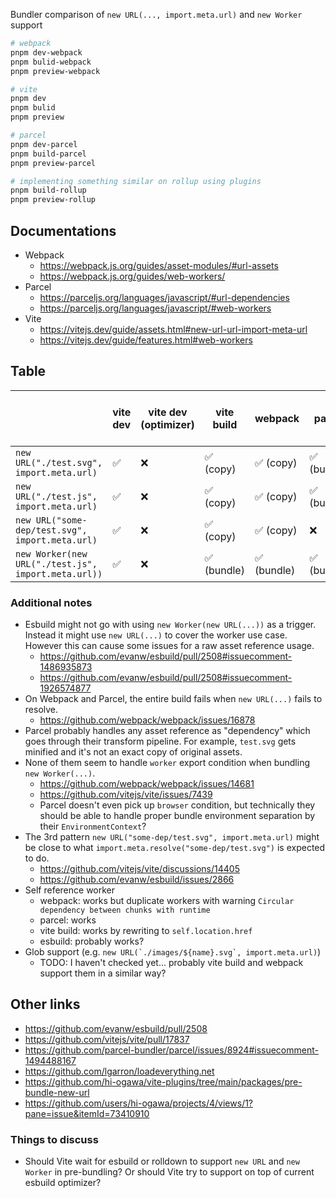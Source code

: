 Bundler comparison of `new URL(..., import.meta.url)` and `new Worker` support

```sh
# webpack
pnpm dev-webpack
pnpm bulid-webpack
pnpm preview-webpack

# vite
pnpm dev
pnpm bulid
pnpm preview

# parcel
pnpm dev-parcel
pnpm build-parcel
pnpm preview-parcel

# implementing something similar on rollup using plugins
pnpm build-rollup
pnpm preview-rollup
```

## Documentations

- Webpack
  - https://webpack.js.org/guides/asset-modules/#url-assets
  - https://webpack.js.org/guides/web-workers/
- Parcel
  - https://parceljs.org/languages/javascript/#url-dependencies
  - https://parceljs.org/languages/javascript/#web-workers
- Vite
  - https://vitejs.dev/guide/assets.html#new-url-url-import-meta-url
  - https://vitejs.dev/guide/features.html#web-workers


## Table

|                                                   | vite dev | vite dev (optimizer) | vite build | webpack    | parcel     | esbuild [PR-2508](https://github.com/evanw/esbuild/pull/2508) | vite dev (optimizer [PR-17837](https://github.com/vitejs/vite/pull/17837)) |
|---------------------------------------------------|----------|-----------------------|------------|------------|------------|-------------------|--------------------------------|
| `new URL("./test.svg", import.meta.url)`            | ✅        | ❌                     | ✅ (copy)   | ✅ (copy)   | ✅ (bundle) | ❓                 | ✅ (copy)                       |
| `new URL("./test.js", import.meta.url)`             | ✅        | ❌                     | ✅ (copy)   | ✅ (copy)   | ✅ (bundle) | ✅ (chunk)        | ✅ (copy)                        |
| `new URL("some-dep/test.svg", import.meta.url)`     | ✅        | ❌                     | ✅ (copy)   | ✅ (copy)   | ❌          | ❓                 | ❌                              |
| `new Worker(new URL("./test.js", import.meta.url))` | ✅        | ❌                     | ✅ (bundle) | ✅ (bundle) | ✅ (bundle) | ✅ (chunk)        | ✅ (bundle)                     |

### Additional notes

- Esbuild might not go with using `new Worker(new URL(...))` as a trigger. Instead it might use `new URL(...)` to cover the worker use case. However this can cause some issues for a raw asset reference usage.
  - https://github.com/evanw/esbuild/pull/2508#issuecomment-1486935873
  - https://github.com/evanw/esbuild/pull/2508#issuecomment-1926574877
- On Webpack and Parcel, the entire build fails when `new URL(...)` fails to resolve.
  - https://github.com/webpack/webpack/issues/16878
- Parcel probably handles any asset reference as "dependency" which goes through their transform pipeline. For example, `test.svg` gets minified and it's not an exact copy of original assets.
- None of them seem to handle `worker` export condition when bundling `new Worker(...)`.
  - https://github.com/webpack/webpack/issues/14681
  - https://github.com/vitejs/vite/issues/7439
  - Parcel doesn't even pick up `browser` condition, but technically they should be able to handle proper bundle environment separation by their `EnvironmentContext`?
- The 3rd pattern `new URL("some-dep/test.svg", import.meta.url)` might be close to what `import.meta.resolve("some-dep/test.svg")` is expected to do.
  - https://github.com/vitejs/vite/discussions/14405
  - https://github.com/evanw/esbuild/issues/2866
- Self reference worker
  - webpack: works but duplicate workers with warning `Circular dependency between chunks with runtime`
  - parcel: works
  - vite build: works by rewriting to `self.location.href`
  - esbuild: probably works?
- Glob support (e.g. ``new URL(`./images/${name}.svg`, import.meta.url)``)
  - TODO: I haven't checked yet... probably vite build and webpack support them in a similar way?

## Other links

- https://github.com/evanw/esbuild/pull/2508
- https://github.com/vitejs/vite/pull/17837
- https://github.com/parcel-bundler/parcel/issues/8924#issuecomment-1494488167
- https://github.com/lgarron/loadeverything.net
- https://github.com/hi-ogawa/vite-plugins/tree/main/packages/pre-bundle-new-url
- https://github.com/users/hi-ogawa/projects/4/views/1?pane=issue&itemId=73410910

### Things to discuss

- Should Vite wait for esbuild or rolldown to support `new URL` and `new Worker` in pre-bundling? Or should Vite try to support on top of current esbuild optimizer?
